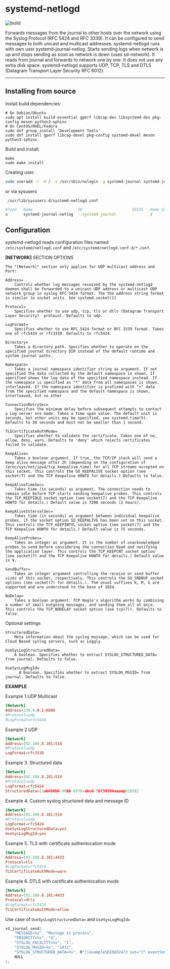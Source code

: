 systemd-netlogd
===================

![build](https://github.com/systemd/systemd-netlogd/actions/workflows/ci.yml/badge.svg)

Forwards messages from the journal to other hosts over the network using
the Syslog Protocol (RFC 5424 and RFC 3339). It can be configured to send messages to
both unicast and multicast addresses. systemd-netlogd runs with own user
systemd-journal-netlog.  Starts sending logs when network is up and stops
sending as soon as network is down (uses sd-network). It reads from journal
and forwards to network one by one. It does not use any extra disk space.
systemd-netlogd supports UDP, TCP, TLS and DTLS (Datagram Transport Layer Security RFC 6012).

--------------------------------------------------------------------------


Installing from source
----------------------

Install build dependencies:

    # On Debian/Ubuntu
    sudo apt install build-essential gperf libcap-dev libsystemd-dev pkg-config meson python3-sphinx
    # On CentOS/RHEL/Fedora
    sudo dnf group install 'Development Tools'
    sudo dnf install gperf libcap-devel pkg-config systemd-devel meson python3-sphinx

Build and install:

    make
    sudo make install

Creating user:

``` bash
sudo useradd -r -d / -s /usr/sbin/nologin -g systemd-journal systemd-journal-netlog
```
or via sysusers

``` /usr/lib/sysusers.d/systemd-netlogd.conf```
```bash
#Type   Name                    ID                      GECOS   Home directory  Shell
u       systemd-journal-netlog  -:systemd-journal       -       /               /bin/nologin
```

Configuration
-------------

systemd-netlogd reads configuration files named `/etc/systemd/netlogd.conf` and `/etc/systemd/netlogd.conf.d/*.conf`.

**[NETWORK]** SECTION OPTIONS

    The "[Network]" section only applies for UDP multicast address and Port:

    Address=
        Controls whether log messages received by the systemd-netlogd daemon shall be forwarded to a unicast UDP address or multicast UDP network group in syslog RFC 5424 format. The the address string format is similar to socket units. See systemd.socket(1)

    Protocol=
        Specifies whether to use udp, tcp, tls or dtls (Datagram Transport Layer Security)  protocol. Defaults to udp.

    LogFormat=
        Specifies whether to use RFC 5424 format or RFC 3339 format. Takes one of rfc5424 or rfc3339. Defaults to rfc5424.

    Directory=
        Takes a directory path. Specifies whether to operate on the specified journal directory DIR instead of the default runtime and system journal paths.
              
    Namespace=
        Takes a journal namespace identifier string as argument. If not specified the data collected by the default namespace is shown. If specified shows the log data of the specified namespace instead. If the namespace is specified as "*" data from all namespaces is shown, interleaved. If the namespace identifier is prefixed with "+" data from the specified namespace and the default namespace is shown, interleaved, but no other

    ConnectionRetrySec=
        Specifies the minimum delay before subsequent attempts to contact a Log server are made. Takes a time span value. The default unit is seconds, but other units may be specified, see systemd.time(5). Defaults to 30 seconds and must not be smaller than 1 second.

    TLSCertificateAuthMode=
        Specifies whether to validate the certificate. Takes one of no, allow, deny, warn. Defaults to 'deny' which rejects certificates failed to validate.

    KeepAlive=
        Takes a boolean argument. If true, the TCP/IP stack will send a keep alive message after 2h (depending on the configuration of /proc/sys/net/ipv4/tcp_keepalive_time) for all TCP streams accepted on this socket. This controls the SO_KEEPALIVE socket option (see socket(7) and the TCP Keepalive HOWTO for details.) Defaults to false.

    KeepAliveTimeSec=
        Takes time (in seconds) as argument. The connection needs to remain idle before TCP starts sending keepalive probes. This controls the TCP_KEEPIDLE socket option (see socket(7) and the TCP Keepalive HOWTO for details.) Default value is 7200 seconds (2 hours).

    KeepAliveIntervalSec=
        Takes time (in seconds) as argument between individual keepalive probes, if the socket option SO_KEEPALIVE has been set on this socket. This controls the TCP_KEEPINTVL socket option (see socket(7) and the TCP Keepalive HOWTO for details.) Default value is 75 seconds.

    KeepAliveProbes=
        Takes an integer as argument. It is the number of unacknowledged probes to send before considering the connection dead and notifying the application layer. This controls the TCP_KEEPCNT socket option (see socket(7) and the TCP Keepalive HOWTO for details.) Default value is 9.

    SendBuffer=
        Takes an integer argument controlling the receive or send buffer sizes of this socket, respectively. This controls the SO_SNDBUF socket options (see socket(7) for details.). The usual suffixes K, M, G are supported and are understood to the base of 1024.

    NoDelay=
        Takes a boolean argument. TCP Nagle's algorithm works by combining a number of small outgoing messages, and sending them all at once. This controls the TCP_NODELAY socket option (see tcp(7)). Defaults to false.

Optional settings

    StructuredData=
        Meta information about the syslog message, which can be used for Cloud Based syslog servers, such as Loggly

    UseSysLogStructuredData=
        A boolean. Specifies whether to extract SYSLOG_STRUCTURED_DATA= from journal. Defaults to false.

    UseSysLogMsgId=
          A boolean. Specifies whether to extract SYSLOG_MSGID= from journal. Defaults to false.

**EXAMPLE**

 Example 1.UDP Multicast

``` toml
[Network]
Address=239.0.0.1:6000
#Protocol=udp
#LogFormat=rfc5424
```

Example 2.UDP

``` toml
[Network]
Address=192.168.8.101:514
#Protocol=udp
LogFormat=rfc3339
```

Example 3. Structured data

``` toml
[Network]
Address=192.168.8.101:514
#Protocol=udp
LogFormat=rfc5424
StructuredData=[1ab456b6-90bb-6578-abcd-5b734584aaaa@41058]
```

Example 4. Custom syslog structured data and message ID

``` toml
[Network]
Address=192.168.8.101:514
#Protocol=udp
LogFormat=rfc5424
UseSysLogStructuredData=yes
UseSysLogMsgId=yes
```

Example 5. TLS with certificate authentocation mode

``` toml
[Network]
Address=192.168.8.101:4433
Protocol=tls
#LogFormat=rfc5424
TLSCertificateAuthMode=warn
```

Example 6. DTLS with certificate authentocation mode

``` toml
[Network]
Address=192.168.8.101:4433
Protocol=dtls
#LogFormat=rfc5424
TLSCertificateAuthMode=allow
```

Use case of ```UseSysLogStructuredData=``` and ```UseSysLogMsgId=```

```C
sd_journal_send(
    "MESSAGE=%s", "Message to process",
    "PRIORITY=%s", "4",
    "SYSLOG_FACILITY=%s", "1",
    "SYSLOG_MSGID=%s", "1011",
    "SYSLOG_STRUCTURED_DATA=%s", R"([exampleSDID@32473 iut="3" eventSource="Application"])",
    NULL
);
```
